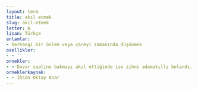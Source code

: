```yaml
---
layout: term
title: akıl etmek
slug: akil-etmek
letter: A
lisan: Türkçe
anlamlar:
- herhangi bir önlem veya çareyi zamanında düşünmek
ozellikler:
- - ''
ornekler:
- - Duvar saatine bakmayı akıl ettiğinde ise zihni adamakıllı bulandı.
orneklerkaynak:
- - İhsan Oktay Anar
---
```

